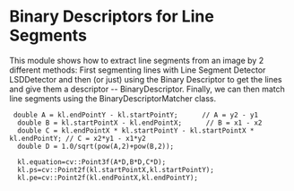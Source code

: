 Binary Descriptors for Line Segments
====================================

This module shows how to extract line segments from an image by 2 different methods: First segmenting lines with Line Segment Detector LSDDetector and then (or just) using the Binary Descriptor to get the lines and give them a descriptor -- BinaryDescriptor. Finally, we can then match line segments using the BinaryDescriptorMatcher class.




     double A = kl.endPointY - kl.startPointY;      // A = y2 - y1
      double B = kl.startPointX - kl.endPointX;      // B = x1 - x2
      double C = kl.endPointX * kl.startPointY - kl.startPointX * kl.endPointY; // C = x2*y1 - x1*y2
      double D = 1.0/sqrt(pow(A,2)+pow(B,2));

      kl.equation=cv::Point3f(A*D,B*D,C*D);
      kl.ps=cv::Point2f(kl.startPointX,kl.startPointY);
      kl.pe=cv::Point2f(kl.endPointX,kl.endPointY);